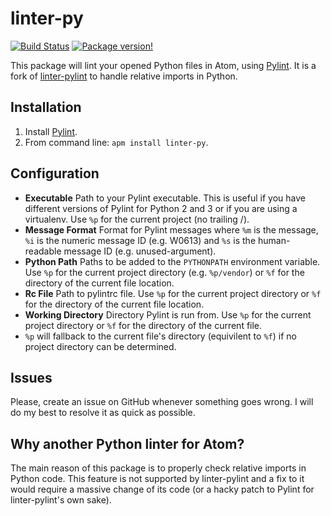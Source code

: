 # linter-py
[![Build Status](https://travis-ci.org/Horta/linter-py.svg?branch=master)](https://travis-ci.org/Horta/linter-py)
[![Package version!](https://img.shields.io/apm/v/linter-py.svg?style=flat)](https://atom.io/packages/linter-py)

This package will lint your opened Python files in Atom, using [Pylint](http://www.pylint.org/).
It is a fork of [linter-pylint](https://atom.io/packages/linter-pylint) to handle relative imports in Python.

## Installation

1. Install [Pylint](http://www.pylint.org/#install).
2. From command line: `apm install linter-py`.

## Configuration

* **Executable** Path to your Pylint executable. This is useful if you have different versions of Pylint for Python 2
  and 3 or if you are using a virtualenv. Use `%p` for the current project (no trailing /).
* **Message Format** Format for Pylint messages where `%m` is the message, `%i` is the numeric message ID (e.g. W0613)
  and `%s` is the human-readable message ID (e.g. unused-argument).
* **Python Path** Paths to be added to the `PYTHONPATH` environment variable. Use `%p` for the current project
  directory (e.g. `%p/vendor`) or `%f` for the directory of the current
  file location.
* **Rc File** Path to pylintrc file. Use `%p` for the current project directory or `%f` for the directory of the current
  file location.
* **Working Directory** Directory Pylint is run from. Use `%p` for the current project directory or `%f` for the
  directory of the current file.
* `%p` will fallback to the current file's directory (equivilent to `%f`) if no project directory can be determined.

## Issues

Please, create an issue on GitHub whenever something goes wrong.
I will do my best to resolve it as quick as possible.

## Why another Python linter for Atom?

The main reason of this package is to properly check relative imports in Python code. This feature is not supported by linter-pylint and a fix to it would require a massive change of its code (or a hacky patch to Pylint for linter-pylint's own sake).
